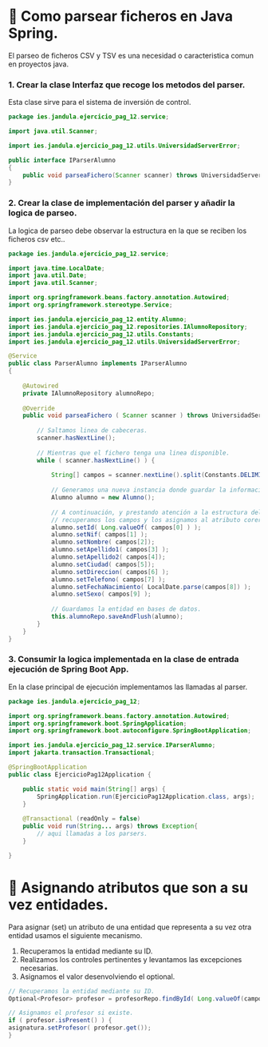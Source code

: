 # 📌 Como parsear ficheros en Java Spring.
El parseo de ficheros CSV y TSV es una necesidad o caracteristica comun en proyectos java.
   
### 1. Crear la clase Interfaz que recoge los metodos del parser.
Esta clase sirve para el sistema de inversión de control.
```java
package ies.jandula.ejercicio_pag_12.service;

import java.util.Scanner;

import ies.jandula.ejercicio_pag_12.utils.UniversidadServerError;

public interface IParserAlumno
{
	public void parseaFichero(Scanner scanner) throws UniversidadServerError ;
}
```
   
### 2. Crear la clase de implementación del parser y añadir la logica de parseo.
La logica de parseo debe observar la estructura en la que se reciben los ficheros csv etc.. 
```java
package ies.jandula.ejercicio_pag_12.service;

import java.time.LocalDate;
import java.util.Date;
import java.util.Scanner;

import org.springframework.beans.factory.annotation.Autowired;
import org.springframework.stereotype.Service;

import ies.jandula.ejercicio_pag_12.entity.Alumno;
import ies.jandula.ejercicio_pag_12.repositories.IAlumnoRepository;
import ies.jandula.ejercicio_pag_12.utils.Constants;
import ies.jandula.ejercicio_pag_12.utils.UniversidadServerError;

@Service
public class ParserAlumno implements IParserAlumno
{
	
	@Autowired
	private IAlumnoRepository alumnoRepo;
	
	@Override
	public void parseaFichero ( Scanner scanner ) throws UniversidadServerError{
		
		// Saltamos linea de cabeceras.
		scanner.hasNextLine();
		
		// Mientras que el fichero tenga una linea disponible.
		while ( scanner.hasNextLine() ) {
			
			String[] campos = scanner.nextLine().split(Constants.DELIMITADOR_CSV);
			
			// Generamos una nueva instancia donde guardar la información sacada del CSV.
			Alumno alumno = new Alumno();
			
			// A continuación, y prestando atención a la estructura del fichero, 
			// recuperamos los campos y los asignamos al atributo corerspondiente..
			alumno.setId( Long.valueOf( campos[0] ) );
			alumno.setNif( campos[1] );
			alumno.setNombre( campos[2]);
			alumno.setApellido1( campos[3] );
			alumno.setApellido2( campos[4]);
			alumno.setCiudad( campos[5]);
			alumno.setDireccion( campos[6] );
			alumno.setTelefono( campos[7] );
			alumno.setFechaNacimiento( LocalDate.parse(campos[8]) );
			alumno.setSexo( campos[9] );
			
			// Guardamos la entidad en bases de datos.
			this.alumnoRepo.saveAndFlush(alumno);
		}
	} 
}
```

### 3. Consumir la logica implementada en la clase de entrada ejecución de Spring Boot App.
En la clase principal de ejecución implementamos las llamadas al parser.

```java
package ies.jandula.ejercicio_pag_12;

import org.springframework.beans.factory.annotation.Autowired;
import org.springframework.boot.SpringApplication;
import org.springframework.boot.autoconfigure.SpringBootApplication;

import ies.jandula.ejercicio_pag_12.service.IParserAlumno;
import jakarta.transaction.Transactional;

@SpringBootApplication
public class EjercicioPag12Application {

	public static void main(String[] args) {
		SpringApplication.run(EjercicioPag12Application.class, args);
	}
	
	@Transactional (readOnly = false)
	public void run(String... args) throws Exception{
		// aqui llamadas a los parsers.
	}

}
```

# 📌 Asignando atributos que son a su vez entidades.
Para asignar (set) un atributo de una entidad que representa a su vez otra entidad usamos el siguiente mecanismo.

1. Recuperamos la entidad mediante su ID.
2. Realizamos los controles pertinentes y levantamos las excepciones necesarias.
3. Asignamos el valor desenvolviendo el optional.

```java
// Recuperamos la entidad mediante su ID.
Optional<Profesor> profesor = profesorRepo.findById( Long.valueOf(campos[6]) );

// Asignamos el profesor si existe.
if ( profesor.isPresent() ) {
asignatura.setProfesor( profesor.get());
}
```

